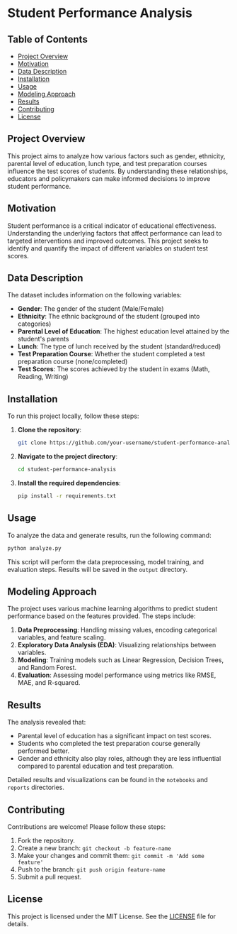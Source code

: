 # Student Performance Analysis

## Table of Contents
- [Project Overview](#project-overview)
- [Motivation](#motivation)
- [Data Description](#data-description)
- [Installation](#installation)
- [Usage](#usage)
- [Modeling Approach](#modeling-approach)
- [Results](#results)
- [Contributing](#contributing)
- [License](#license)
  
## Project Overview

This project aims to analyze how various factors such as gender, ethnicity, parental level of education, lunch type, and test preparation courses influence the test scores of students. By understanding these relationships, educators and policymakers can make informed decisions to improve student performance.

## Motivation

Student performance is a critical indicator of educational effectiveness. Understanding the underlying factors that affect performance can lead to targeted interventions and improved outcomes. This project seeks to identify and quantify the impact of different variables on student test scores.

## Data Description

The dataset includes information on the following variables:
- **Gender**: The gender of the student (Male/Female)
- **Ethnicity**: The ethnic background of the student (grouped into categories)
- **Parental Level of Education**: The highest education level attained by the student's parents
- **Lunch**: The type of lunch received by the student (standard/reduced)
- **Test Preparation Course**: Whether the student completed a test preparation course (none/completed)
- **Test Scores**: The scores achieved by the student in exams (Math, Reading, Writing)

## Installation

To run this project locally, follow these steps:

1. **Clone the repository**:
    ```bash
    git clone https://github.com/your-username/student-performance-analysis.git
    ```
2. **Navigate to the project directory**:
    ```bash
    cd student-performance-analysis
    ```
3. **Install the required dependencies**:
    ```bash
    pip install -r requirements.txt
    ```

## Usage

To analyze the data and generate results, run the following command:

```bash
python analyze.py
```

This script will perform the data preprocessing, model training, and evaluation steps. Results will be saved in the `output` directory.

## Modeling Approach

The project uses various machine learning algorithms to predict student performance based on the features provided. The steps include:
1. **Data Preprocessing**: Handling missing values, encoding categorical variables, and feature scaling.
2. **Exploratory Data Analysis (EDA)**: Visualizing relationships between variables.
3. **Modeling**: Training models such as Linear Regression, Decision Trees, and Random Forest.
4. **Evaluation**: Assessing model performance using metrics like RMSE, MAE, and R-squared.

## Results

The analysis revealed that:
- Parental level of education has a significant impact on test scores.
- Students who completed the test preparation course generally performed better.
- Gender and ethnicity also play roles, although they are less influential compared to parental education and test preparation.

Detailed results and visualizations can be found in the `notebooks` and `reports` directories.

## Contributing

Contributions are welcome! Please follow these steps:
1. Fork the repository.
2. Create a new branch: `git checkout -b feature-name`
3. Make your changes and commit them: `git commit -m 'Add some feature'`
4. Push to the branch: `git push origin feature-name`
5. Submit a pull request.

## License

This project is licensed under the MIT License. See the [LICENSE](LICENSE) file for details.
